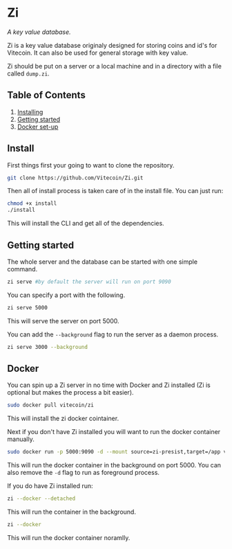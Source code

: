 # Zi

_A key value database._

Zi is a key value database originaly designed for storing coins and id's for Vitecoin. It can also be used for general storage with key value.

Zi should be put on a server or a local machine and in a directory with a file called `dump.zi`.

## Table of Contents

1. [Installing](#Install)
2. [Getting started](#Getting-started)
3. [Docker set-up](#Docker)

## Install

First things first your going to want to clone the repository.

```bash
git clone https://github.com/Vitecoin/Zi.git
```

Then all of install process is taken care of in the install file. You can just run:

```bash
chmod +x install
./install
```

This will install the CLI and get all of the dependencies.

## Getting started

The whole server and the database can be started with one simple command.

```bash
zi serve #by default the server will run on port 9090
```

You can specify a port with the following.

```bash
zi serve 5000
```

This will serve the server on port 5000.

You can add the `--background` flag to run the server as a daemon process.

```bash
zi serve 3000 --background
```

## Docker

You can spin up a Zi server in no time with Docker and Zi installed (Zi is optional but makes the process a bit easier).

```bash
sudo docker pull vitecoin/zi
```

This will install the zi docker cointainer.

Next if you don't have Zi installed you will want to run the docker container manually.

```bash
sudo docker run -p 5000:9090 -d --mount source=zi-presist,target=/app vitecoin/zi
```

This will run the docker container in the background on port 5000. You can also remove the `-d` flag to run as foreground process.

If you do have Zi installed run:

```bash
zi --docker --detached
```

This will run the container in the background.

```bash
zi --docker
```

This will run the docker container noramlly.
